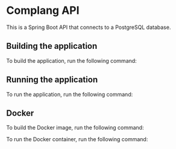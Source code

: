 
# Complang API

This is a Spring Boot API that connects to a PostgreSQL database.

## Building the application

To build the application, run the following command:

## Running the application

To run the application, run the following command:

## Docker

To build the Docker image, run the following command:

To run the Docker container, run the following command:


